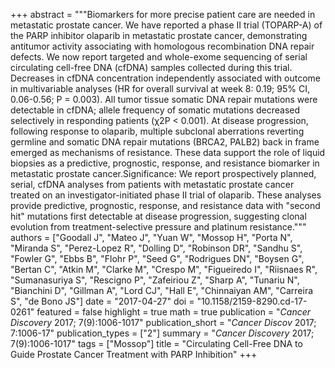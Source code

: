 +++
abstract = """Biomarkers for more precise patient care are needed in metastatic prostate cancer. We have reported a phase II trial (TOPARP-A) of the PARP inhibitor olaparib in metastatic prostate cancer, demonstrating antitumor activity associating with homologous recombination DNA repair defects. We now report targeted and whole-exome sequencing of serial circulating cell-free DNA (cfDNA) samples collected during this trial. Decreases in cfDNA concentration independently associated with outcome in multivariable analyses (HR for overall survival at week 8: 0.19; 95% CI, 0.06-0.56; P = 0.003). All tumor tissue somatic DNA repair mutations were detectable in cfDNA; allele frequency of somatic mutations decreased selectively in responding patients (χ2P < 0.001). At disease progression, following response to olaparib, multiple subclonal aberrations reverting germline and somatic DNA repair mutations (BRCA2, PALB2) back in frame emerged as mechanisms of resistance. These data support the role of liquid biopsies as a predictive, prognostic, response, and resistance biomarker in metastatic prostate cancer.Significance: We report prospectively planned, serial, cfDNA analyses from patients with metastatic prostate cancer treated on an investigator-initiated phase II trial of olaparib. These analyses provide predictive, prognostic, response, and resistance data with "second hit" mutations first detectable at disease progression, suggesting clonal evolution from treatment-selective pressure and platinum resistance."""
authors = ["Goodall J", "Mateo J", "Yuan W", "Mossop H", "Porta N", "Miranda S", "Perez-Lopez R", "Dolling D", "Robinson DR", "Sandhu S", "Fowler G", "Ebbs B", "Flohr P", "Seed G", "Rodrigues DN", "Boysen G", "Bertan C", "Atkin M", "Clarke M", "Crespo M", "Figueiredo I", "Riisnaes R", "Sumanasuriya S", "Rescigno P", "Zafeiriou Z", "Sharp A", "Tunariu N", "Bianchini D", "Gillman A", "Lord CJ", "Hall E", "Chinnaiyan AM", "Carreira S", "de Bono JS"]
date = "2017-04-27"
doi = "10.1158/2159-8290.cd-17-0261"
featured = false
highlight = true
math = true
publication = "*Cancer Discovery* 2017; 7(9):1006-1017"
publication_short = "*Cancer Discov* 2017; 7:1006-17"
publication_types = ["2"]
summary = "*Cancer Discovery* 2017; 7(9):1006-1017"
tags = ["Mossop"]
title = "Circulating Cell-Free DNA to Guide Prostate Cancer Treatment with PARP Inhibition"
+++
